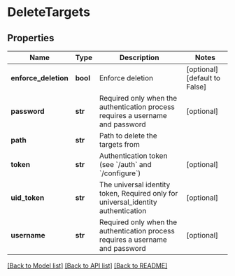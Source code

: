 # DeleteTargets

## Properties
Name | Type | Description | Notes
------------ | ------------- | ------------- | -------------
**enforce_deletion** | **bool** | Enforce deletion | [optional] [default to False]
**password** | **str** | Required only when the authentication process requires a username and password | [optional] 
**path** | **str** | Path to delete the targets from | 
**token** | **str** | Authentication token (see &#x60;/auth&#x60; and &#x60;/configure&#x60;) | [optional] 
**uid_token** | **str** | The universal identity token, Required only for universal_identity authentication | [optional] 
**username** | **str** | Required only when the authentication process requires a username and password | [optional] 

[[Back to Model list]](../README.md#documentation-for-models) [[Back to API list]](../README.md#documentation-for-api-endpoints) [[Back to README]](../README.md)



